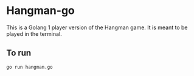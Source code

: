 # Hangman-go

This is a Golang 1 player version of the Hangman game.  It is meant to be played in the terminal.

## To run
`go run hangman.go`
